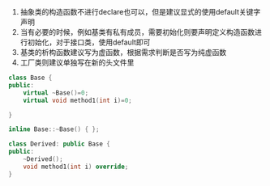 <!--
 * @Author: lexcalibur
 * @Date: 2021-12-21 13:44:01
 * @LastEditors: lexcaliburr
 * @LastEditTime: 2021-12-21 13:51:28
-->

1. 抽象类的构造函数不进行declare也可以，但是建议显式的使用default关键字声明
2. 当有必要的时候，例如基类有私有成员，需要初始化则要声明定义构造函数进行初始化，对于接口类，使用default即可
3. 基类的析构函数建议写为虚函数，根据需求判断是否写为纯虚函数
4. 工厂类则建议单独写在新的头文件里
```cpp
class Base {
public:
    virtual ~Base()=0;
    virtual void method1(int i)=0;

}

inline Base::~Base() { };

class Derived: public Base {
public:
    ~Derived();
    void method1(int i) override;
}

```